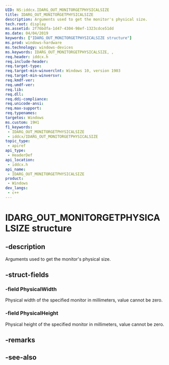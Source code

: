 ```yaml
---
UID: NS:iddcx.IDARG_OUT_MONITORGETPHYSICALSIZE
title: IDARG_OUT_MONITORGETPHYSICALSIZE
description: Arguments used to get the monitor's physical size.
tech.root: display
ms.assetid: 2f76bdfa-1d47-4304-98ef-1323cdce51dd
ms.date: 04/04/2019
keywords: ["IDARG_OUT_MONITORGETPHYSICALSIZE structure"]
ms.prod: windows-hardware
ms.technology: windows-devices
ms.keywords: IDARG_OUT_MONITORGETPHYSICALSIZE, ,
req.header: iddcx.h
req.include-header: 
req.target-type: 
req.target-min-winverclnt: Windows 10, version 1903
req.target-min-winversvr: 
req.kmdf-ver: 
req.umdf-ver: 
req.lib: 
req.dll: 
req.ddi-compliance: 
req.unicode-ansi: 
req.max-support: 
req.typenames: 
targetos: Windows
ms.custom: 19H1
f1_keywords:
 - IDARG_OUT_MONITORGETPHYSICALSIZE
 - iddcx/IDARG_OUT_MONITORGETPHYSICALSIZE
topic_type:
 - apiref
api_type:
 - HeaderDef
api_location:
 - iddcx.h
api_name:
 - IDARG_OUT_MONITORGETPHYSICALSIZE
product:
 - Windows
dev_langs:
 - c++
---
```


# IDARG_OUT_MONITORGETPHYSICALSIZE structure


## -description

Arguments used to get the monitor's physical size.

## -struct-fields

### -field PhysicalWidth

Physical width of the specified monitor in millimeters, value cannot be zero.

### -field PhysicalHeight

 
Physical height of the specified monitor in millimeters, value cannot be zero.

## -remarks

## -see-also

